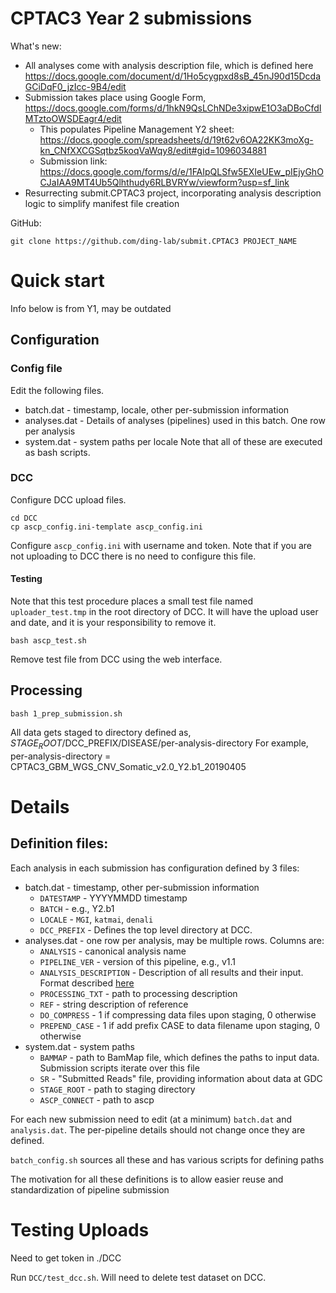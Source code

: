 # CPTAC3 Year 2 submissions

What's new:
* All analyses come with analysis description file, which is defined here
    https://docs.google.com/document/d/1Ho5cygpxd8sB_45nJ90d15DcdaGCiDqF0_jzIcc-9B4/edit
* Submission takes place using Google Form, https://docs.google.com/forms/d/1hkN9QsLChNDe3xipwE1O3aDBoCfdIMTztoOWSDEagr4/edit
  * This populates Pipeline Management Y2 sheet: https://docs.google.com/spreadsheets/d/19t62v6OA22KK3moXg-kn_CNfXXCGSqtbz5koqVaWqy8/edit#gid=1096034881
  * Submission link: https://docs.google.com/forms/d/e/1FAIpQLSfw5EXIeUEw_pIEjyGhOCJaIAA9MT4Ub5Qlhthudy6RLBVRYw/viewform?usp=sf_link
* Resurrecting submit.CPTAC3 project, incorporating analysis description logic to simplify manifest file creation

GitHub:
```
git clone https://github.com/ding-lab/submit.CPTAC3 PROJECT_NAME
```

# Quick start

Info below is from Y1, may be outdated

## Configuration

### Config file 

Edit the following files.  
* batch.dat - timestamp, locale, other per-submission information
* analyses.dat - Details of analyses (pipelines) used in this batch.  One row per analysis 
* system.dat - system paths per locale
Note that all of these are executed as bash scripts.

### DCC
Configure DCC upload files.  
```
cd DCC
cp ascp_config.ini-template ascp_config.ini
```
Configure `ascp_config.ini` with username and token.  Note that if you are not
uploading to DCC there is no need to configure this file.

#### Testing
Note that this test procedure places a small test file named `uploader_test.tmp` in the root directory of DCC.
It will have the upload user and date, and it is your responsibility to remove it.
```
bash ascp_test.sh
```
Remove test file from DCC using the web interface.

## Processing

```
bash 1_prep_submission.sh

```

All data gets staged to directory defined as,
  $STAGE_ROOT/$DCC_PREFIX/DISEASE/per-analysis-directory
For example, per-analysis-directory = CPTAC3_GBM_WGS_CNV_Somatic_v2.0_Y2.b1_20190405

# Details
## Definition files:

Each analysis in each submission has configuration defined by 3 files:
* batch.dat - timestamp, other per-submission information
  * `DATESTAMP` - YYYYMMDD timestamp
  * `BATCH` - e.g., Y2.b1
  * `LOCALE` - `MGI`, `katmai`, `denali`
  * `DCC_PREFIX` - Defines the top level directory at DCC.
* analyses.dat - one row per analysis, may be multiple rows.  Columns are:
  * `ANALYSIS` - canonical analysis name
  * `PIPELINE_VER` - version of this pipeline, e.g., v1.1
  * `ANALYSIS_DESCRIPTION` - Description of all results and their input.  Format described [here](https://docs.google.com/document/d/1Ho5cygpxd8sB_45nJ90d15DcdaGCiDqF0_jzIcc-9B4/edit)
  * `PROCESSING_TXT` - path to processing description
  * `REF` - string description of reference
  * `DO_COMPRESS` - 1 if compressing data files upon staging, 0 otherwise
  * `PREPEND_CASE` - 1 if add prefix CASE to data filename upon staging, 0 otherwise
* system.dat - system paths
  * `BAMMAP` - path to BamMap file, which defines the paths to input data.  Submission scripts iterate over this file
  * `SR` - "Submitted Reads" file, providing information about data at GDC
  * `STAGE_ROOT` - path to staging directory
  * `ASCP_CONNECT` - path to ascp

For each new submission need to edit (at a minimum) `batch.dat` and `analysis.dat`.  The per-pipeline 
details should not change once they are defined.

`batch_config.sh` sources all these and has various scripts for defining paths

The motivation for all these definitions is to allow easier reuse and standardization of pipeline submission

# Testing Uploads

Need to get token in ./DCC

Run `DCC/test_dcc.sh`.  Will need to delete test dataset on DCC.
